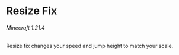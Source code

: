 # Resize Fix
###### Minecraft 1.21.4
Resize fix changes your speed and jump height to match your scale.
